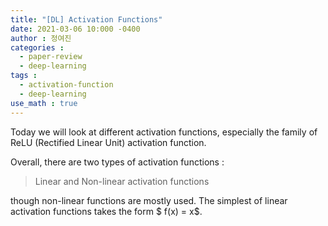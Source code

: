 ```yaml
---
title: "[DL] Activation Functions"
date: 2021-03-06 10:000 -0400
author : 정여진
categories :
  - paper-review
  - deep-learning
tags :
  - activation-function
  - deep-learning
use_math : true
---
```



Today we will look at different activation functions, especially the family of ReLU (Rectified Linear Unit) activation function.

Overall, there are two types of activation functions :
> Linear and Non-linear activation functions

though non-linear functions are mostly used. The simplest of linear activation functions takes the form $ f(x) = x$.
